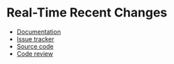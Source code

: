 # Real-Time Recent Changes

* [Documentation](https://meta.wikimedia.org/wiki/RTRC)
* [Issue tracker](https://phabricator.wikimedia.org/tag/gadget-rtrc/)
* [Source code](https://gerrit.wikimedia.org/g/mediawiki/gadgets/RTRC)
* [Code review](https://gerrit.wikimedia.org/r/q/project:mediawiki/gadgets/RTRC)
